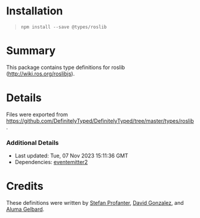 # Installation
> `npm install --save @types/roslib`

# Summary
This package contains type definitions for roslib (http://wiki.ros.org/roslibjs).

# Details
Files were exported from https://github.com/DefinitelyTyped/DefinitelyTyped/tree/master/types/roslib.

### Additional Details
 * Last updated: Tue, 07 Nov 2023 15:11:36 GMT
 * Dependencies: [eventemitter2](https://npmjs.com/package/eventemitter2)

# Credits
These definitions were written by [Stefan Profanter](https://github.com/Pro), [David Gonzalez](https://github.com/dgorobopec), and [Aluma Gelbard](https://github.com/alumag).
